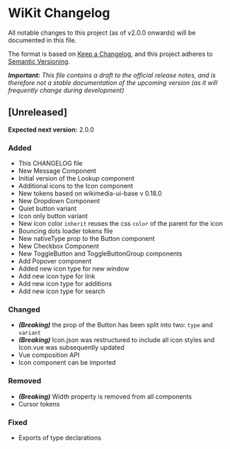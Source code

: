 # WiKit Changelog

All notable changes to this project (as of v2.0.0 onwards) will be documented in this file.

The format is based on [Keep a Changelog](https://keepachangelog.com/en/1.0.0/),
and this project adheres to [Semantic Versioning](https://semver.org/spec/v2.0.0.html).

_**Important:** This file contains a draft to the official release notes, and is therefore
not a stable documentation of the upcoming version (as it will frequently change during
development)_

## [Unreleased]

**Expected next version:** 2.0.0

### Added

- This CHANGELOG file
- New Message Component
- Initial version of the Lookup component
- Additional icons to the Icon component
- New tokens based on wikimedia-ui-base v 0.18.0
- New Dropdown Component
- Quiet button variant
- Icon only button variant
- New icon color `inherit` reuses the css `color` of the parent for the icon
- Bouncing dots loader tokens file
- New nativeType prop to the Button component
- New Checkbox Component
- New ToggleButton and ToggleButtonGroup components
- Add Popover component
- Added new icon type for new window
- Add new icon type for link 
- Add new icon type for additions
- Add new icon type for search 

### Changed

- _**(Breaking)**_ the prop of the Button has been split into two: `type` and `variant`
- _**(Breaking)**_ Icon.json was restructured to include all icon styles and Icon.vue was subsequently updated
- Vue composition API
- Icon component can be imported

### Removed

- _**(Breaking)**_ Width property is removed from all components
- Cursor tokens

### Fixed

- Exports of type declarations
